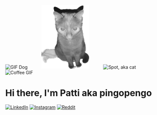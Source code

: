 
<div>
    <img alt="GIF Dog" height="200" width="150" src="https://media.giphy.com/media/QzmG5IUWtuZxQTeRfm/giphy.gif" style="margin-right: 40px">
    <img alt="Vigil, aka cat" height="200" width="150" src="Vigil.png" style="margin-right: 40px" />
    <img alt="Spot, aka cat" height="150" width="200" src="SpotEcke.png" style="margin-right: 40px" />
    <img alt="Coffee GIF" height="200" width="200" src="https://media.giphy.com/media/ND4ntvGe47jmpk86fS/giphy.gif">
</div>

# Hi there, I'm Patti aka pingopengo



<a href="https://www.linkedin.com/in/patricia-vernau-a71b4b228/" target="_blank">
    <img src="https://img.shields.io/badge/-LinkedIn-0077B5?style=flat&logo=Linkedin&logoColor=white" alt="LinkedIn"></a>
<a href="https://www.instagram.com/pingopengo/" target="_blank">
    <img src="https://img.shields.io/badge/-Instagram-E4405F?style=flat&logo=Instagram&logoColor=white" alt="Instagram"></a>
<a href="https://www.reddit.com/user/pingopengo" target="_blank">
    <img src="https://img.shields.io/badge/-Reddit-FF4500?style=flat&logo=Reddit&logoColor=white" alt="Reddit"></a> 
